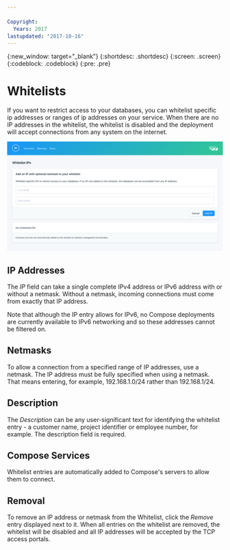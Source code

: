 ```yaml
---

Copyright:
  Years: 2017
lastupdated: "2017-10-16"
---
```


{:new_window: target="_blank"}
{:shortdesc: .shortdesc}
{:screen: .screen}
{:codeblock: .codeblock}
{:pre: .pre}

# Whitelists

If you want to restrict access to your databases, you can whitelist specific ip addresses or ranges of ip addresses on your service. When there are no IP addresses in the whitelist, the whitelist is disabled and the deployment will accept connections from any system on the internet.

![Whitelisting IPs](./images/rethink-whitelist-show.png "The whitelist fields.")

## IP Addresses
The *IP* field can take a single complete IPv4 address or IPv6 address with or without a netmask. Without a netmask, incoming connections must come from exactly that IP address. 

Note that although the IP entry allows for IPv6, no Compose deployments are currently available to IPv6 networking and so these addresses cannot be filtered on.

## Netmasks
To allow a connection from a specified range of IP addresses, use a netmask. The IP address must be fully specified when using a netmask. That means entering, for example, 192.168.1.0/24 rather than 192.168.1/24.

## Description
The *Description* can be any user-significant text for identifying the whitelist entry - a customer name, project identifier or employee number, for example. The description field is required.

## Compose Services
Whitelist entries are automatically added to Compose's servers to allow them to connect.

## Removal
To remove an IP address or netmask from the Whitelist, click the *Remove* entry displayed next to it.
When all entries on the whitelist are removed, the whitelist will be disabled and all IP addresses will be accepted by the TCP access portals.

